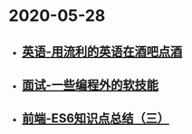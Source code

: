 # 2020-05-28

* ## [英语-用流利的英语在酒吧点酒](./英语-用流利的英语在酒吧点酒.md)
* ## [面试-一些编程外的软技能](./面试-一些编程外的软技能.md)
* ## [前端-ES6知识点总结（三）](./前端-ES6知识点总结（三）.md)

